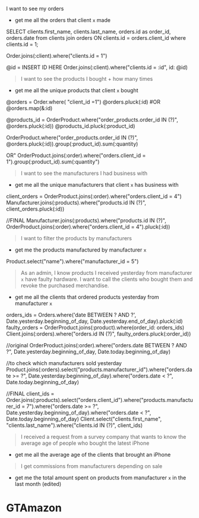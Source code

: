 I want to see my orders
- get me all the orders that client `x` made


SELECT clients.first_name, clients.last_name, orders.id as order_id, orders.date  from clients join orders ON clients.id = orders.client_id where clients.id = 1;

Order.joins(:client).where("clients.id = 1")


@id = INSERT ID HERE
 Order.joins(:client).where("clients.id = :id", id: @id)

> I want to see the products I bought + how many times
- get me all the unique products that client `x` bought


 @orders = Order.where( "client_id =1")
 @orders.pluck(:id) #OR  @orders.map(&:id)

 @products_id = OrderProduct.where("order_products.order_id IN (?)",  @orders.pluck(:id))
 @products_id.pluck(:product_id)


OrderProduct.where("order_products.order_id IN (?)",  @orders.pluck(:id)).group(:product_id).sum(:quantity)

OR"
OrderProduct.joins(:order).where("orders.client_id = 1").group(:product_id).sum(:quantity")

> I want to see the manufacturers I had business with
- get me all the unique manufacturers that client `x` has business with

client_orders = OrderProduct.joins(:order).where("orders.client_id = 4")
Manufacturer.joins(:products).where("products.id IN (?)",  client_orders.pluck(:id))

//FINAL
Manufacturer.joins(:products).where("products.id IN (?)",  OrderProduct.joins(:order).where("orders.client_id = 4").pluck(:id))


> I want to filter the products by manufacturers
- get me the products manufactured by manufacturer `x`

Product.select("name").where("manufacturer_id = 5")

> As an admin, I know products I received yesterday from manufacturer `x` have faulty hardware. I want to call the clients who bought them and revoke the purchased merchandise.
- get me all the clients that ordered products yesterday from manufacturer `x`

orders_ids = Orders.where('date BETWEEN ? AND ?', Date.yesterday.beginning_of_day, Date.yesterday.end_of_day).pluck(:id)
faulty_orders = OrderProduct.joins(:product).where(order_id: orders_ids)
Client.joins(:orders).where("orders.id IN (?)", faulty_orders.pluck(:order_id))

//original
OrderProduct.joins(:order).where("orders.date BETWEEN ? AND ?", Date.yesterday.beginning_of_day, Date.today.beginning_of_day)

//to check which manufacturers sold yesterday
Product.joins(:orders).select("products.manufacturer_id").where("orders.date >= ?", Date.yesterday.beginning_of_day).where("orders.date < ?", Date.today.beginning_of_day)

//FINAL
client_ids = Order.joins(:products).select("orders.client_id").where("products.manufacturer_id = 7").where("orders.date >= ?", Date.yesterday.beginning_of_day).where("orders.date < ?", Date.today.beginning_of_day)
Client.select("clients.first_name", "clients.last_name").where("clients.id IN (?)", client_ids)



> I received a request from a survey company that wants to know the average age of people who bought the latest iPhone
- get me all the average age of the clients that brought an iPhone

> I get commissions from manufacturers depending on sale
- get me the total amount spent on products from manufacturer `x` in the last month (edited)




# GTAmazon

